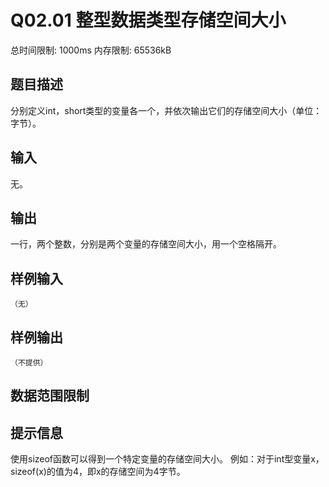 # Q02.01 整型数据类型存储空间大小

总时间限制: 1000ms 内存限制: 65536kB

## 题目描述

分别定义int，short类型的变量各一个，并依次输出它们的存储空间大小（单位：字节）。

## 输入

无。

## 输出

一行，两个整数，分别是两个变量的存储空间大小，用一个空格隔开。

## 样例输入

    （无）

## 样例输出

    （不提供）

## 数据范围限制

## 提示信息

使用sizeof函数可以得到一个特定变量的存储空间大小。
例如：对于int型变量x，sizeof(x)的值为4，即x的存储空间为4字节。

